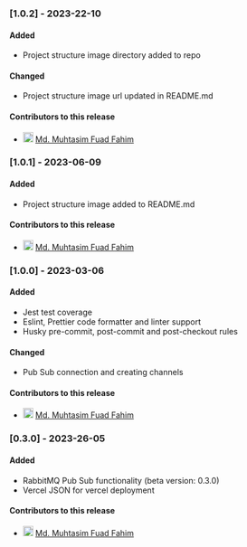 ### [1.0.2] - 2023-22-10

#### Added

- Project structure image directory added to repo

#### Changed

- Project structure image url updated in README.md

#### Contributors to this release

- <img src="https://avatars.githubusercontent.com/u/69357704?v=4/u/12586868?v&#x3D;4&amp;s&#x3D;18" alt="avatar" width="18"/> [Md. Muhtasim Fuad Fahim](https://github.com/mdmuhtasimfuadfahim)

### [1.0.1] - 2023-06-09

#### Added

- Project structure image added to README.md

#### Contributors to this release

- <img src="https://avatars.githubusercontent.com/u/69357704?v=4/u/12586868?v&#x3D;4&amp;s&#x3D;18" alt="avatar" width="18"/> [Md. Muhtasim Fuad Fahim](https://github.com/mdmuhtasimfuadfahim)

### [1.0.0] - 2023-03-06

#### Added

- Jest test coverage
- Eslint, Prettier code formatter and linter support
- Husky pre-commit, post-commit and post-checkout rules

#### Changed

- Pub Sub connection and creating channels

#### Contributors to this release

- <img src="https://avatars.githubusercontent.com/u/69357704?v=4/u/12586868?v&#x3D;4&amp;s&#x3D;18" alt="avatar" width="18"/> [Md. Muhtasim Fuad Fahim](https://github.com/mdmuhtasimfuadfahim)

### [0.3.0] - 2023-26-05

#### Added

- RabbitMQ Pub Sub functionality (beta version: 0.3.0)
- Vercel JSON for vercel deployment

#### Contributors to this release

- <img src="https://avatars.githubusercontent.com/u/69357704?v=4/u/12586868?v&#x3D;4&amp;s&#x3D;18" alt="avatar" width="18"/> [Md. Muhtasim Fuad Fahim](https://github.com/mdmuhtasimfuadfahim)